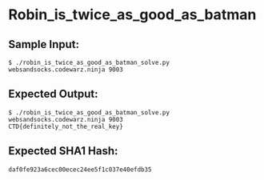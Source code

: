 # Robin_is_twice_as_good_as_batman

## Sample Input:

```
$ ./robin_is_twice_as_good_as_batman_solve.py websandsocks.codewarz.ninja 9003
```
## Expected Output:

```
$ ./robin_is_twice_as_good_as_batman_solve.py websandsocks.codewarz.ninja 9003
CTD{definitely_not_the_real_key}
```
## Expected SHA1 Hash:

```
daf0fe923a6cec00ecec24ee5f1c037e40efdb35
```
